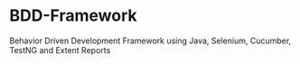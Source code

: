 # BDD-Framework
Behavior Driven Development Framework using Java, Selenium, Cucumber, TestNG and Extent Reports

